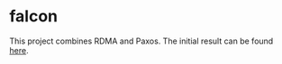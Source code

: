 # falcon
This project combines RDMA and Paxos.
The initial result can be found [here](https://docs.google.com/spreadsheets/d/1bB1ziyoOpZQcXgyRxoR0OVqBlsNvFQkdMDKVOlDBzoI/edit?ts=574fd15f#gid=1663801845).
